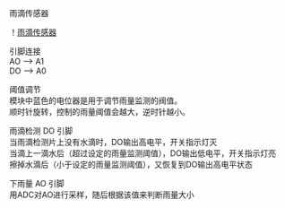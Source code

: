 雨滴传感器

！[雨滴传感器](https://github.com/MOMINGXX/STM32_Project/blob/main/Detecting_raindrop/20210530171648878.png)

引脚连接        
AO --> A1     
DO --> A0   


阈值调节        
模块中蓝色的电位器是用于调节雨量监测的阀值。        
顺时针旋转，控制的雨量阈值会越大，逆时针越小。       


雨滴检测  DO 引脚         
当雨滴检测片上没有水滴时，DO输出高电平，开关指示灯灭       
当滴上一滴水后（超过设定的雨量监测阈值），DO输出低电平，开关指示灯亮     
擦掉水滴后（小于设定的雨量监测阈值），又恢复到DO输出高电平状态          


下雨量 AO 引脚       
用ADC对AO进行采样，随后根据该值来判断雨量大小
